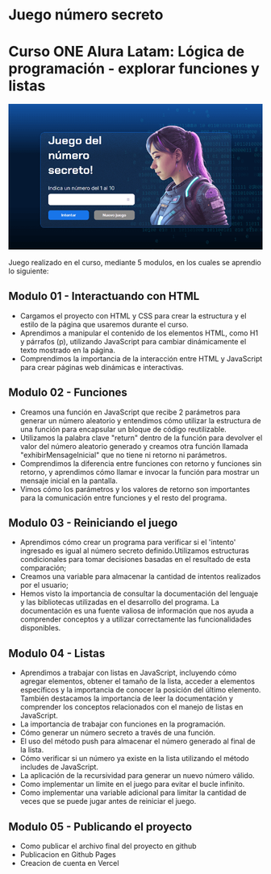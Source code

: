 # Juego número secreto
# Curso ONE Alura Latam: Lógica de programación - explorar funciones y listas

![alt text](./img/readme.png)

Juego realizado en el curso, mediante 5 modulos, en los cuales se aprendio lo siguiente:

## Modulo 01 - Interactuando con HTML
- Cargamos el proyecto con HTML y CSS para crear la estructura y el estilo de la página que usaremos durante el curso.
- Aprendimos a manipular el contenido de los elementos HTML, como H1 y párrafos (p), utilizando JavaScript para cambiar dinámicamente el texto mostrado en la página.
- Comprendimos la importancia de la interacción entre HTML y JavaScript para crear páginas web dinámicas e interactivas.

## Modulo 02 - Funciones
- Creamos una función en JavaScript que recibe 2 parámetros para generar un número aleatorio y entendimos cómo utilizar la estructura de una función para encapsular un bloque de código reutilizable.
- Utilizamos la palabra clave "return" dentro de la función para devolver el valor del número aleatorio generado y creamos otra función llamada "exhibirMensageInicial" que no tiene ni retorno ni parámetros.
- Comprendimos la diferencia entre funciones con retorno y funciones sin retorno, y aprendimos cómo llamar e invocar la función para mostrar un mensaje inicial en la pantalla.
- Vimos cómo los parámetros y los valores de retorno son importantes para la comunicación entre funciones y el resto del programa.

## Modulo 03 - Reiniciando el juego
- Aprendimos cómo crear un programa para verificar si el 'intento' ingresado es igual al número secreto definido.Utilizamos estructuras condicionales para tomar decisiones basadas en el resultado de esta comparación;
- Creamos una variable para almacenar la cantidad de intentos realizados por el usuario;
- Hemos visto la importancia de consultar la documentación del lenguaje y las bibliotecas utilizadas en el desarrollo del programa. La documentación es una fuente valiosa de información que nos ayuda a comprender conceptos y a utilizar correctamente las funcionalidades disponibles.

## Modulo 04 - Listas
- Aprendimos a trabajar con listas en JavaScript, incluyendo cómo agregar elementos, obtener el tamaño de la lista, acceder a elementos específicos y la importancia de conocer la posición del último elemento. También destacamos la importancia de leer la documentación y comprender los conceptos relacionados con el manejo de listas en JavaScript.
- La importancia de trabajar con funciones en la programación.
- Cómo generar un número secreto a través de una función.
- El uso del método push para almacenar el número generado al final de la lista.
- Cómo verificar si un número ya existe en la lista utilizando el método includes de JavaScript.
- La aplicación de la recursividad para generar un nuevo número válido.
- Como implementar un límite en el juego para evitar el bucle infinito.
- Como implementar una variable adicional para limitar la cantidad de veces que se puede jugar antes de reiniciar el juego.

## Modulo 05 - Publicando el proyecto
- Como publicar el archivo final del proyecto en github
- Publicacion en Github Pages
- Creacion de cuenta en Vercel
